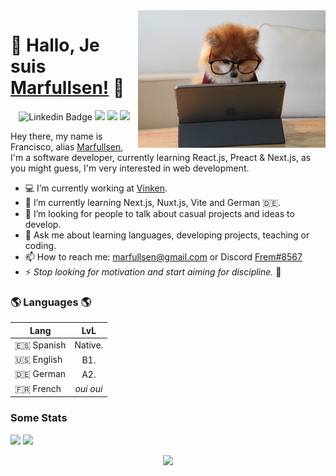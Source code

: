 <img width="300px" align="right" src="./docs/img/dog.jpg"/>

# 👋 Hallo, Je suis [Marfullsen!](https://skyline.github.com/Marfullsen) 👋

<div align="center">
    
![Linkedin Badge](https://img.shields.io/badge/francisco--marfull--pizarro-blue?style=flat-square&logo=Linkedin&logoColor=white&link=https://www.linkedin.com/in/francisco-marfull-pizarro/)
![](https://img.shields.io/badge/marfullsen-1DA1F2?style=for-the-badge&logo=twitter&logoColor=white&style=flat)
![](https://visitor-badge.glitch.me/badge?page_id=github.com/Marfullsen)
![](https://img.shields.io/github/followers/Marfullsen.svg?style=social&label=Followers)

</div>

Hey there, my name is Francisco, alias [Marfullsen](https://marfullsen.github.io/), I'm a software developer, currently learning React.js, Preact & Next.js, as you might guess, I'm very interested in web development.

- 💻 I’m currently working at [Vinken](https://vinken.cl/).
- 🌱 I’m currently learning Next.js, Nuxt.js, Vite and German 🇩🇪.
- 📌 I’m looking for people to talk about casual projects and ideas to develop.
- 💬 Ask me about learning languages, developing projects, teaching or coding.
- 📫 How to reach me: [marfullsen@gmail.com](mailto:marfullsen@gmail.com) or Discord [Frem#8567](https://discordapp.com/users/555570275060547630/)
- ⚡ <i>Stop looking for motivation and start aiming for discipline.</i> 🤟

### 🌎 Languages 🌎

Lang | LvL
--- | :---:
🇪🇸 Spanish | Native.
🇺🇸 English | B1.
🇩🇪 German | A2.
🇫🇷 French | *oui oui*

### Some Stats

![](https://github-readme-stats.vercel.app/api?username=Marfullsen&theme=vue-dark)
![](https://github-readme-stats.vercel.app/api/top-langs/?username=marfullsen&theme=vue-dark&layout=compact)

<p align="center">
    <img src="https://profile-counter.glitch.me/Marfullsen/count.svg" />
</p>
